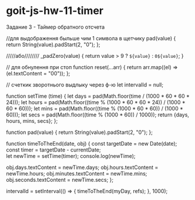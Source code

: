 # goit-js-hw-11-timer
Задание 3 - Таймер обратного отсчета

//для выдображення быльше чим 1 символа в щетчику
pad(value) {
  return String(value).padStart(2, "0");
};    

/////або////////
 _padZero(value) {
    return value > 9 ? `${value}` : `0${value}`;
  }

// для обнулення при стоп 
function reset(...arr) {
  return arr.map((el) => (el.textContent = "00"));
};        


// счеткик зворотнього выдлыку через ф-ю
let intervalId = null;

function setTime (time) {
  let days = pad(Math.floor(time / (1000 * 60 * 60 * 24)));
  let hours = pad(Math.floor((time % (1000 * 60 * 60 * 24)) / (1000 * 60 * 60)));
  let mins = pad(Math.floor((time % (1000 * 60 * 60)) / (1000 * 60)));
  let secs = pad(Math.floor((time % (1000 * 60)) / 1000));
  return {days, hours, mins, secs};
};

function pad(value) {
  return String(value).padStart(2, "0");
};

function timeToTheEnd(date, obj) {
  const targetDate = new Date(date);
  const timer = targetDate - currentDate;  
  let newTime = setTime(timer);
  console.log(newTime);

  obj.days.textContent = newTime.days;
  obj.hours.textContent = newTime.hours;
  obj.minutes.textContent = newTime.mins;
  obj.seconds.textContent = newTime.secs;
};

intervalId = setInterval(() => {
  timeToTheEnd(myDay, refs);
}, 1000);